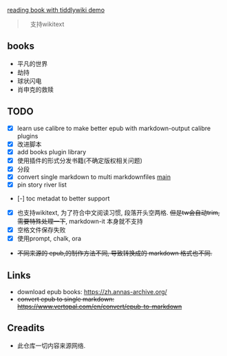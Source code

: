 [reading book with tiddlywiki demo](https://oeyoews.github.io/reading-books-with-tiddlywiki/)

>　支持wikitext

## books

- 平凡的世界
- 劫持
- 球状闪电
- 肖申克的救赎

## TODO

- [x] learn use calibre to make better epub with markdown-output calibre plugins
- [x] 改进脚本
- [x] add books plugin library
- [x] 使用插件的形式分发书籍(不确定版权相关问题)
- [x] 分段
- [x] convert single markdown to multi markdownfiles [main](./src/main.js)
- [x] pin story river list
- [-] toc metadat to better support
- [x] 也支持wikitext, 为了符合中文阅读习惯, 段落开头空两格. ~~但是tw会自动trim, 需要特殊处理一下~~, markdown-it 本身就不支持
- [x] 空格文件保存失败
- [x] 使用prompt, chalk, ora

- ~~不同来源的 epub,的制作方法不同, 导致转换成的 markdown 格式也不同.~~

## Links

- download epub books: https://zh.annas-archive.org/
- ~~convert epub to single markdown: https://www.vertopal.com/en/convert/epub-to-markdown~~

<!-- ```bash
vertopal convert EPUB_INPUT_FILE --to markdown
``` -->

## Creadits

- 此仓库一切内容来源网络.
